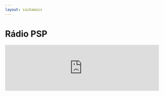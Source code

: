 ```yaml
---
layout: saibamais
---
```


# Rádio PSP

<iframe src="https://streaming.la/public/portalsemporteiras/embed" frameborder="0"
allowtransparency="true" style="width: 100%; min-height: 150px; border: 0;"></iframe>